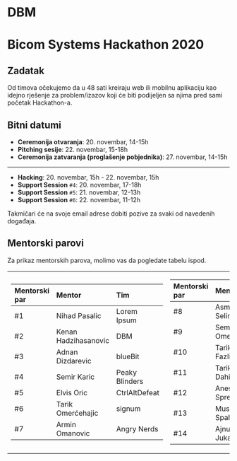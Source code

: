 # DBM

# Bicom Systems Hackathon 2020

## Zadatak

Od timova očekujemo da u 48 sati kreiraju web ili mobilnu aplikaciju kao idejno rješenje za problem/izazov koji će biti podijeljen sa njima pred sami početak Hackathon-a.

## Bitni datumi

- **Ceremonija otvaranja**: 20. novembar, 14-15h 
- **Pitching sesije**: 22. novembar, 15-18h
- **Ceremonija zatvaranja (proglašenje pobjednika)**: 27. novembar, 14-15h

---

- **Hacking**: 20. novembar, 15h - 22. novembar, 15h
- **Support Session** ```#4```: 20. novembar, 17-18h 
- **Support Session** ```#5```: 21. novembar, 12-13h 
- **Support Session** ```#6```: 22. novembar, 11-12h

Takmičari će na svoje email adrese dobiti pozive za svaki od navedenih događaja.

## Mentorski parovi

Za prikaz mentorskih parova, molimo vas da pogledate tabelu ispod.

<table>
<tr><td>

| Mentorski par  | Mentor  | Tim |
|:----------|:----------|:----------|
| #1    | Nihad Pasalic| Lorem Ipsum   |
| #2    | Kenan Hadzihasanovic| DBM    |
| #3    | Adnan Dizdarevic| blueBit    |
| #4    | Semir Karic| Peaky Blinders  |
| #5    | Elvis Oric| CtrlAltDefeat    |
| #6    | Tarik Omerćehajic| signum    |
| #7    | Armin Omanovic| Angry Nerds  |

</td><td>

| Mentorski par  | Mentor  | Tim |
|:----------|:----------|:----------|
| #8    | Asmir Selimovic| Visiot Team  |
| #9    | Semir Omerovic | ImpeccaCode  |
| #10    | Tarik Fazlic| Čelik          |
| #11   | Tarik Dahic| Debugger Team    |
| #12    | Anes Sprecic| Triple A       |
| #13    | Mustafa Spahic| AMH Creations|
| #14    | Ajnur Jukan| Indexi          |

</td></tr> </table>

